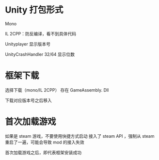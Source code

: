# Unity 打包形式
Mono

IL 2CPP：防反编译，看不到具体代码

Unityplayer 显示版本号

UnityCrashHandler 32/64 显示位数

# 框架下载
选择下载（mono/IL 2CPP）
存在 GameAssembly. Dll

下载对应版本号之后移入


# 首次加载游戏
如果是 steam 游戏，不要使用快捷方式启动
接入了 steam  API ，强制从 steam 重启了一遍，可能会导致 mod 的接入失效

首次加载游戏之后，即代表框架安装成功
